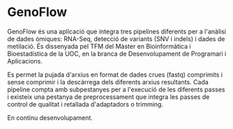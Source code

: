 # GenoFlow

GenoFlow és una aplicació que integra tres pipelines diferents per a l'anàlisi de dades òmiques: RNA-Seq, detecció de variants (SNV i indels) i dades de metilació. És dissenyada pel TFM del Màster en Bioinformàtica i Bioestadística de la UOC, en la branca de Desenvolupament de Programari i Aplicacions. 

Es permet la pujada d'arxius en format de dades crues (fastq) comprimits i sense comprimir i la descàrrega dels diferents arxius resultants. Cada pipeline compta amb subpestanyes per a l'execució de les diferents passes i existeix una pestanya de preprocessament que integra les passes de control de qualitat i retallada d'adaptadors o trimming.

En continu desenvolupament. 